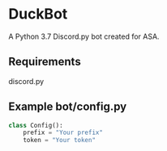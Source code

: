 # DuckBot
A Python 3.7 Discord.py bot created for ASA.    
    
## Requirements   
discord.py    
    
## Example bot/config.py    
```py
class Config():
    prefix = "Your prefix"
    token = "Your token"
```
